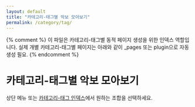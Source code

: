 ```yaml
---
layout: default
title: "카테고리-태그별 악보 모아보기"
permalink: /category/tag/
---
```


{% comment %}
이 파일은 카테고리-태그별 동적 페이지 생성을 위한 인덱스 역할입니다.
실제 개별 카테고리-태그별 페이지는 아래와 같이 _pages 또는 plugin으로 자동 생성 필요.
{% endcomment %}

<h1>카테고리-태그별 악보 모아보기</h1>
<p>상단 메뉴 또는 <a href="/category-tags/">카테고리-태그 인덱스</a>에서 원하는 조합을 선택하세요.</p>
